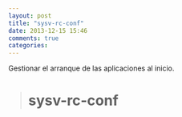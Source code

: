 ```yaml
---
layout: post
title: "sysv-rc-conf"
date: 2013-12-15 15:46
comments: true
categories: 
---
```

Gestionar el arranque de las aplicaciones al inicio.

># sysv-rc-conf

